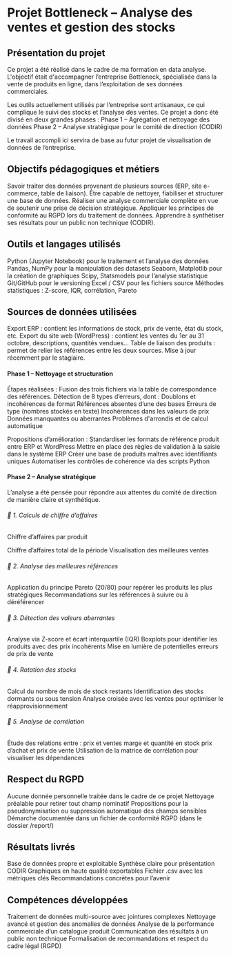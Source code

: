 #  Projet Bottleneck – Analyse des ventes et gestion des stocks
## Présentation du projet

Ce projet a été réalisé dans le cadre de ma formation en data analyse. L'objectif était d'accompagner l’entreprise Bottleneck, spécialisée dans la vente de produits en ligne, dans l’exploitation de ses données commerciales.

Les outils actuellement utilisés par l’entreprise sont artisanaux, ce qui complique le suivi des stocks et l’analyse des ventes. Ce projet a donc été divisé en deux grandes phases :
Phase 1 – Agrégation et nettoyage des données
Phase 2 – Analyse stratégique pour le comité de direction (CODIR)

Le travail accompli ici servira de base au futur projet de visualisation de données de l’entreprise.

##  Objectifs pédagogiques et métiers

Savoir traiter des données provenant de plusieurs sources (ERP, site e-commerce, table de liaison).
Être capable de nettoyer, fiabiliser et structurer une base de données.
Réaliser une analyse commerciale complète en vue de soutenir une prise de décision stratégique.
Appliquer les principes de conformité au RGPD lors du traitement de données.
Apprendre à synthétiser ses résultats pour un public non technique (CODIR).

##  Outils et langages utilisés
Python (Jupyter Notebook) pour le traitement et l’analyse des données
Pandas, NumPy pour la manipulation des datasets
Seaborn, Matplotlib pour la création de graphiques
Scipy, Statsmodels pour l’analyse statistique
Git/GitHub pour le versioning
Excel / CSV pour les fichiers source
Méthodes statistiques : Z-score, IQR, corrélation, Pareto

##  Sources de données utilisées
Export ERP : contient les informations de stock, prix de vente, état du stock, etc.
Export du site web (WordPress) : contient les ventes du 1er au 31 octobre, descriptions, quantités vendues…
Table de liaison des produits : permet de relier les références entre les deux sources. Mise à jour récemment par le stagiaire.

####  Phase 1 – Nettoyage et structuration
Étapes réalisées :
Fusion des trois fichiers via la table de correspondance des références.
Détection de 8 types d’erreurs, dont :
    Doublons et incohérences de format
    Références absentes d’une des bases
    Erreurs de type (nombres stockés en texte)
    Incohérences dans les valeurs de prix
    Données manquantes ou aberrantes
    Problèmes d'arrondis et de calcul automatique

Propositions d’amélioration :
    Standardiser les formats de référence produit entre ERP et WordPress
    Mettre en place des règles de validation à la saisie dans le système ERP
    Créer une base de produits maîtres avec identifiants uniques
    Automatiser les contrôles de cohérence via des scripts Python

####  Phase 2 – Analyse stratégique

L’analyse a été pensée pour répondre aux attentes du comité de direction de manière claire et synthétique.
###### 🔹 1. Calculs de chiffre d’affaires
Chiffre d’affaires par produit

Chiffre d’affaires total de la période
Visualisation des meilleures ventes

###### 🔹 2. Analyse des meilleures références
Application du principe Pareto (20/80) pour repérer les produits les plus stratégiques
Recommandations sur les références à suivre ou à déréférencer

###### 🔹 3. Détection des valeurs aberrantes
Analyse via Z-score et écart interquartile (IQR)
Boxplots pour identifier les produits avec des prix incohérents
 Mise en lumière de potentielles erreurs de prix de vente

###### 🔹 4. Rotation des stocks
Calcul du nombre de mois de stock restants
Identification des stocks dormants ou sous tension
Analyse croisée avec les ventes pour optimiser le réapprovisionnement

###### 🔹 5. Analyse de corrélation
Étude des relations entre :
    prix et ventes
    marge et quantité en stock
    prix d’achat et prix de vente
    Utilisation de la matrice de corrélation pour visualiser les dépendances

##  Respect du RGPD
Aucune donnée personnelle traitée dans le cadre de ce projet
Nettoyage préalable pour retirer tout champ nominatif
Propositions pour la pseudonymisation ou suppression automatique des champs sensibles
Démarche documentée dans un fichier de conformité RGPD (dans le dossier /report/)

##  Résultats livrés
Base de données propre et exploitable
Synthèse claire pour présentation CODIR
Graphiques en haute qualité exportables
Fichier .csv avec les métriques clés
Recommandations concrètes pour l’avenir

##  Compétences développées

Traitement de données multi-source avec jointures complexes
Nettoyage avancé et gestion des anomalies de données
Analyse de la performance commerciale d’un catalogue produit
Communication des résultats à un public non technique
Formalisation de recommandations et respect du cadre légal (RGPD)
